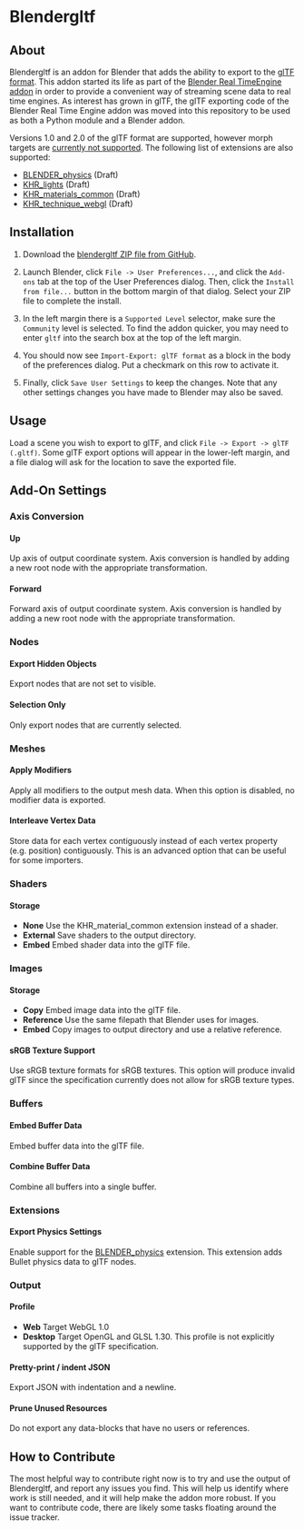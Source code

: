 # Blendergltf

## About

Blendergltf is an addon for Blender that adds the ability to export to the [glTF format](https://github.com/KhronosGroup/glTF).
This addon started its life as part of the [Blender Real TimeEngine addon](https://github.com/Kupoman/BlenderRealtimeEngineAddon)
in order to provide a convenient way of streaming scene data to real time  engines.
As interest has grown in glTF, the glTF exporting code of the Blender Real Time Engine addon was moved into this repository to be used as both a Python module and a Blender addon.

Versions 1.0 and 2.0 of the glTF format are supported, however morph targets are [currently not supported](https://github.com/Kupoman/blendergltf/issues/91).
The following list of extensions are also supported:
* [BLENDER_physics](https://github.com/Kupoman/blendergltf/tree/master/extensions/BLENDER_physics) (Draft)
* [KHR_lights](https://github.com/andreasplesch/glTF/blob/ec6f61d73bcd58d59d4a4ea9ac009f973c693c5f/extensions/Khronos/KHR_lights/README.md) (Draft)
* [KHR_materials_common](https://github.com/KhronosGroup/glTF/tree/master/extensions/Khronos/KHR_materials_common) (Draft)
* [KHR_technique_webgl](https://github.com/KhronosGroup/glTF/tree/master/extensions/Khronos/KHR_technique_webgl) (Draft)

## Installation

1. Download the [blendergltf ZIP file from GitHub](https://github.com/Kupoman/blendergltf/archive/master.zip).

2. Launch Blender, click `File -> User Preferences...`, and click the `Add-ons` tab
at the top of the User Preferences dialog.  Then, click the `Install from file...`
button in the bottom margin of that dialog.  Select your ZIP file to complete
the install.

3. In the left margin there is a `Supported Level` selector, make sure the
`Community` level is selected.  To find the addon quicker, you may need
to enter `gltf` into the search box at the top of the left margin.

4. You should now see `Import-Export: glTF format` as a block in the body of the
preferences dialog.  Put a checkmark on this row to activate it.

5. Finally, click `Save User Settings` to keep the changes.  Note that any other
settings changes you have made to Blender may also be saved.

## Usage

Load a scene you wish to export to glTF, and click `File -> Export -> glTF (.gltf)`.
Some glTF export options will appear in the lower-left margin, and a file dialog
will ask for the location to save the exported file.

## Add-On Settings
### Axis Conversion
#### Up
Up axis of output coordinate system.
Axis conversion is handled by adding a new root node with the appropriate transformation.
#### Forward
Forward axis of output coordinate system.
Axis conversion is handled by adding a new root node with the appropriate transformation.

### Nodes
#### Export Hidden Objects
Export nodes that are not set to visible.
#### Selection Only
Only export nodes that are currently selected.

### Meshes
#### Apply Modifiers
Apply all modifiers to the output mesh data.
When this option is disabled, no modifier data is exported.
#### Interleave Vertex Data
Store data for each vertex contiguously instead of each vertex property (e.g. position) contiguously.
This is an advanced option that can be useful for some importers.

### Shaders
#### Storage
* **None** Use the KHR_material_common extension instead of a shader.
* **External** Save shaders to the output directory.
* **Embed** Embed shader data into the glTF file.

### Images
#### Storage
* **Copy** Embed image data into the glTF file.
* **Reference** Use the same filepath that Blender uses for images.
* **Embed** Copy images to output directory and use a relative reference.
#### sRGB Texture Support
Use sRGB texture formats for sRGB textures.
This option will produce invalid glTF since the specification currently does not allow for sRGB texture types.

### Buffers
#### Embed Buffer Data
Embed buffer data into the glTF file.
#### Combine Buffer Data
Combine all buffers into a single buffer.

### Extensions
#### Export Physics Settings
Enable support for the [BLENDER_physics](https://github.com/Kupoman/blendergltf/tree/master/extensions/BLENDER_physics) extension.
This extension adds Bullet physics data to glTF nodes.

### Output
#### Profile
* **Web** Target WebGL 1.0
* **Desktop** Target OpenGL and GLSL 1.30.
This profile is not explicitly supported by the glTF specification.
#### Pretty-print / indent JSON
Export JSON with indentation and a newline.
#### Prune Unused Resources
Do not export any data-blocks that have no users or references.

## How to Contribute
The most helpful way to contribute right now is to try and use the output of
Blendergltf, and report any issues you find. This will help us identify where work
is still needed, and it will help make the addon more robust. If you want to
 contribute code, there are likely some tasks floating around the issue tracker.
